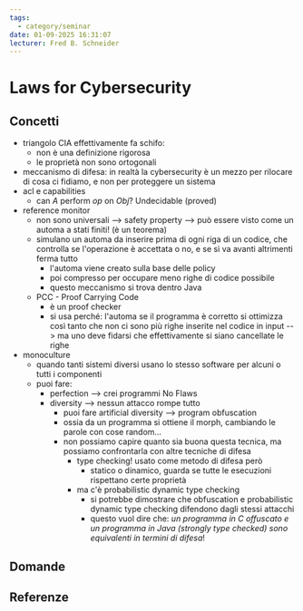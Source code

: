 ```yaml
---
tags:
  - category/seminar
date: 01-09-2025 16:31:07
lecturer: Fred B. Schneider
---
```

# Laws for Cybersecurity
## Concetti
- triangolo CIA effettivamente fa schifo:
	- non è una definizione rigorosa
	- le proprietà non sono ortogonali
- meccanismo di difesa: in realtà la cybersecurity è un mezzo per rilocare di cosa ci fidiamo, e non per proteggere un sistema
- acl e capabilities
	- can $A$ perform $op$ on $Obj$? Undecidable (proved)
- reference monitor
	- non sono universali --> safety property --> può essere visto come un automa a stati finiti! (è un teorema)
	- simulano un automa da inserire prima di ogni riga di un codice, che controlla se l'operazione è accettata o no, e se sì va avanti altrimenti ferma tutto
		- l'automa viene creato sulla base delle policy
		- poi compresso per occupare meno righe di codice possibile
		- questo meccanismo si trova dentro Java
	- PCC - Proof Carrying Code
		- è un proof checker
		- si usa perché: l'automa se il programma è corretto si ottimizza così tanto che non ci sono più righe inserite nel codice in input --> ma uno deve fidarsi che effettivamente si siano cancellate le righe
- monoculture
	- quando tanti sistemi diversi usano lo stesso software per alcuni o tutti i componenti
	- puoi fare:
		- perfection --> crei programmi No Flaws
		- diversity --> nessun attacco rompe tutto
			- puoi fare artificial diversity --> program obfuscation
			- ossia da un programma si ottiene il morph, cambiando le parole con cose random...
			- non possiamo capire quanto sia buona questa tecnica, ma possiamo confrontarla con altre tecniche di difesa
				- type checking! usato come metodo di difesa però
					- statico o dinamico, guarda se tutte le esecuzioni rispettano certe proprietà
				- ma c'è probabilistic dynamic type checking
					- si potrebbe dimostrare che obfuscation e probabilistic dynamic type checking difendono dagli stessi attacchi
					- questo vuol dire che: _un programma in C offuscato e un programma in Java (strongly type checked) sono equivalenti in termini di difesa_!

## Domande

## Referenze